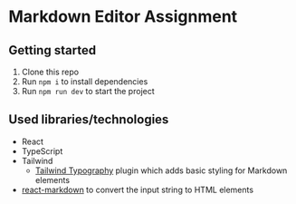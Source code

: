 # Markdown Editor Assignment

## Getting started

1. Clone this repo
2. Run `npm i` to install dependencies
3. Run `npm run dev` to start the project

## Used libraries/technologies

- React
- TypeScript
- Tailwind
  - [Tailwind Typography](https://github.com/tailwindlabs/tailwindcss-typography) plugin which adds basic styling for Markdown elements
- [react-markdown](https://github.com/remarkjs/react-markdown) to convert the input string to HTML elements
